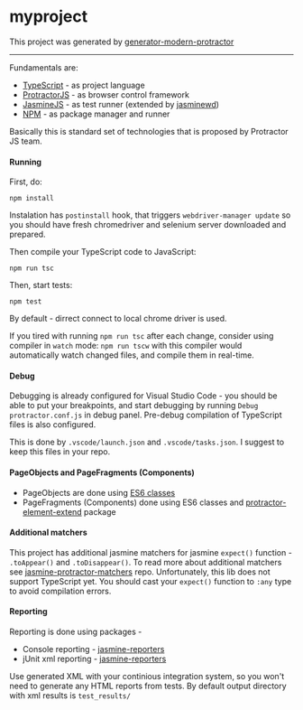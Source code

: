 # myproject

This project was generated by [generator-modern-protractor](https://github.com/Xotabu4/generator-modern-protractor)

-------

Fundamentals are:
- [TypeScript](https://www.typescriptlang.org/docs/tutorial.html) - as project language
- [ProtractorJS](http://www.protractortest.org) - as browser control framework
- [JasmineJS](https://jasmine.github.io/2.5/introduction) - as test runner (extended by [jasminewd](https://github.com/angular/jasminewd))
- [NPM](https://docs.npmjs.com/getting-started/what-is-npm) - as package manager and runner

Basically this is standard set of technologies that is proposed by Protractor JS team.


#### Running
First, do: 

`npm install`

Instalation has `postinstall` hook, that triggers `webdriver-manager update` so you should have fresh chromedriver and selenium server downloaded and prepared.

Then compile your TypeScript code to JavaScript:

`npm run tsc`

Then, start tests:

`npm test`

By default - dirrect connect to local chrome driver is used. 

If you tired with running `npm run tsc` after each change, consider using compiler in `watch` mode:
`npm run tscw` with this compiler would automatically watch changed files, and compile them in real-time.

#### Debug
Debugging is already configured for Visual Studio Code - you should be able to put your breakpoints, and start debugging by running `Debug protractor.conf.js` in debug panel. Pre-debug compilation of TypeScript files is also configured.

This is done by `.vscode/launch.json` and `.vscode/tasks.json`. I suggest to keep this files in your repo.


#### PageObjects and PageFragments (Components)
- PageObjects are done using [ES6 classes](http://es6-features.org/#ClassDefinition)
- PageFragments (Components) done using ES6 classes and [protractor-element-extend](https://github.com/Xotabu4/protractor-element-extend) package

#### Additional matchers
This project has additional jasmine matchers for jasmine `expect()` function - `.toAppear()` and `.toDisappear()`. To read more about additional matchers see [jasmine-protractor-matchers](https://github.com/Xotabu4/jasmine-protractor-matchers) repo. Unfortunately, this lib does not support TypeScript yet. You should cast your `expect()` function to `:any` type to avoid compilation errors.

#### Reporting

Reporting is done using packages - 

- Console reporting - [jasmine-reporters](https://github.com/larrymyers/jasmine-reporters)
- jUnit xml reporting - [jasmine-reporters](https://github.com/larrymyers/jasmine-reporters)

Use generated XML with your continious integration system, so you won't need to generate any HTML reports from tests. By default output directory with xml results is `test_results/`
